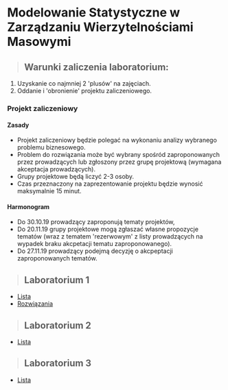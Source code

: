 # Modelowanie Statystyczne w Zarządzaniu Wierzytelnościami Masowymi

> ## Warunki zaliczenia laboratorium:

1) Uzyskanie co najmniej 2 'plusów' na zajęciach.
2) Oddanie i 'obronienie' projektu zaliczeniowego.

### Projekt zaliczeniowy

#### Zasady
- Projekt zaliczeniowy będzie polegać na wykonaniu analizy wybranego problemu biznesowego.
- Problem do rozwiązania może być wybrany spośród zaproponowanych przez prowadzących lub zgłoszony przez grupę projektową (wymagana akceptacja prowadzących).
- Grupy projektowe będą liczyć 2-3 osoby.
- Czas przeznaczony na zaprezentowanie projektu będzie wynosić maksymalnie 15 minut.

#### Harmonogram

- Do 30.10.19 prowadzący zaproponują tematy projektów,
- Do 20.11.19 grupy projektowe mogą zgłaszać własne propozycje tematów (wraz z tematem 'rezerwowym' z listy prowadzących na wypadek braku akcpetacji tematu zaproponowanego).
- Do 27.11.19 prowadzący podejmą decyzję o akcpeptacji zaproponowanych tematów.


> ## Laboratorium 1

 - [Lista](ListyZadan/01_ListaWprowadzenie.md)
 - [Rozwiązania](ListyZadan/01_ListaRozwiazania.R)
 
> ## Laboratorium 2
 
 - [Lista](ListyZadan/02_ListaEksploracjaDanych.md)
 
> ## Laboratorium 3

 - [Lista](ListyZadan/03_ListaAnalizaSkupien.md)

